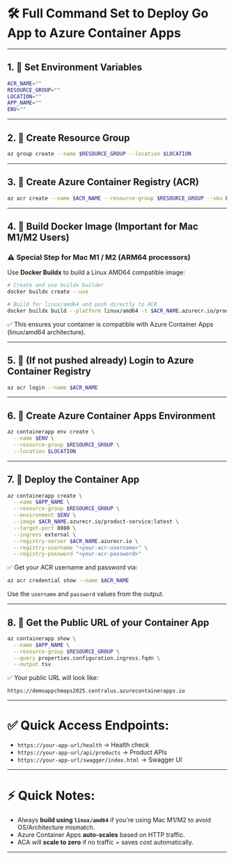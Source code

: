 
# 🛠 Full Command Set to Deploy Go App to Azure Container Apps

---

## 1. 🔹 Set Environment Variables

```bash
ACR_NAME=""
RESOURCE_GROUP=""
LOCATION=""
APP_NAME=""
ENV=""
```

---

## 2. 🔹 Create Resource Group

```bash
az group create --name $RESOURCE_GROUP --location $LOCATION
```

---

## 3. 🔹 Create Azure Container Registry (ACR)

```bash
az acr create --name $ACR_NAME --resource-group $RESOURCE_GROUP --sku Basic --location $LOCATION
```

---

## 4. 🔹 Build Docker Image (Important for Mac M1/M2 Users)

### ⚠️ Special Step for Mac M1 / M2 (ARM64 processors)

Use **Docker Buildx** to build a Linux AMD64 compatible image:

```bash
# Create and use buildx builder
docker buildx create --use

# Build for linux/amd64 and push directly to ACR
docker buildx build --platform linux/amd64 -t $ACR_NAME.azurecr.io/product-service:latest --push .
```

✅ This ensures your container is compatible with Azure Container Apps (linux/amd64 architecture).

---

## 5. 🔹 (If not pushed already) Login to Azure Container Registry

```bash
az acr login --name $ACR_NAME
```

---

## 6. 🔹 Create Azure Container Apps Environment

```bash
az containerapp env create \
  --name $ENV \
  --resource-group $RESOURCE_GROUP \
  --location $LOCATION
```

---

## 7. 🔹 Deploy the Container App

```bash
az containerapp create \
  --name $APP_NAME \
  --resource-group $RESOURCE_GROUP \
  --environment $ENV \
  --image $ACR_NAME.azurecr.io/product-service:latest \
  --target-port 8080 \
  --ingress external \
  --registry-server $ACR_NAME.azurecr.io \
  --registry-username "<your-acr-username>" \
  --registry-password "<your-acr-password>"
```

✅ Get your ACR username and password via:

```bash
az acr credential show --name $ACR_NAME
```

Use the `username` and `password` values from the output.

---

## 8. 🔹 Get the Public URL of your Container App

```bash
az containerapp show \
  --name $APP_NAME \
  --resource-group $RESOURCE_GROUP \
  --query properties.configuration.ingress.fqdn \
  --output tsv
```

✅ Your public URL will look like:

```
https://demoappchmaps2025.centralus.azurecontainerapps.io
```

---

# ✅ Quick Access Endpoints:

- `https://your-app-url/health` → Health check
- `https://your-app-url/api/products` → Product APIs
- `https://your-app-url/swagger/index.html` → Swagger UI

---

# ⚡ Quick Notes:

- Always **build using `linux/amd64`** if you're using Mac M1/M2 to avoid OS/Architecture mismatch.
- Azure Container Apps **auto-scales** based on HTTP traffic.
- ACA will **scale to zero** if no traffic = saves cost automatically.

---
